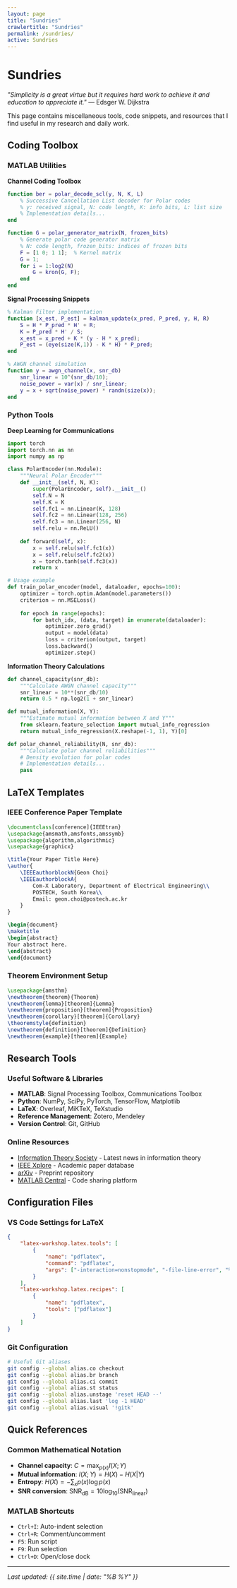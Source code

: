 ```yaml
---
layout: page
title: "Sundries"
crawlertitle: "Sundries"
permalink: /sundries/
active: Sundries
---
```


# Sundries

*"Simplicity is a great virtue but it requires hard work to achieve it and education to appreciate it."* — Edsger W. Dijkstra

This page contains miscellaneous tools, code snippets, and resources that I find useful in my research and daily work.

## Coding Toolbox

### MATLAB Utilities

**Channel Coding Toolbox**
```matlab
function ber = polar_decode_scl(y, N, K, L)
    % Successive Cancellation List decoder for Polar codes
    % y: received signal, N: code length, K: info bits, L: list size
    % Implementation details...
end

function G = polar_generator_matrix(N, frozen_bits)
    % Generate polar code generator matrix
    % N: code length, frozen_bits: indices of frozen bits
    F = [1 0; 1 1];  % Kernel matrix
    G = 1;
    for i = 1:log2(N)
        G = kron(G, F);
    end
end
```

**Signal Processing Snippets**
```matlab
% Kalman Filter implementation
function [x_est, P_est] = kalman_update(x_pred, P_pred, y, H, R)
    S = H * P_pred * H' + R;
    K = P_pred * H' / S;
    x_est = x_pred + K * (y - H * x_pred);
    P_est = (eye(size(K,1)) - K * H) * P_pred;
end

% AWGN channel simulation
function y = awgn_channel(x, snr_db)
    snr_linear = 10^(snr_db/10);
    noise_power = var(x) / snr_linear;
    y = x + sqrt(noise_power) * randn(size(x));
end
```

### Python Tools

**Deep Learning for Communications**
```python
import torch
import torch.nn as nn
import numpy as np

class PolarEncoder(nn.Module):
    """Neural Polar Encoder"""
    def __init__(self, N, K):
        super(PolarEncoder, self).__init__()
        self.N = N
        self.K = K
        self.fc1 = nn.Linear(K, 128)
        self.fc2 = nn.Linear(128, 256)
        self.fc3 = nn.Linear(256, N)
        self.relu = nn.ReLU()
        
    def forward(self, x):
        x = self.relu(self.fc1(x))
        x = self.relu(self.fc2(x))
        x = torch.tanh(self.fc3(x))
        return x

# Usage example
def train_polar_encoder(model, dataloader, epochs=100):
    optimizer = torch.optim.Adam(model.parameters())
    criterion = nn.MSELoss()
    
    for epoch in range(epochs):
        for batch_idx, (data, target) in enumerate(dataloader):
            optimizer.zero_grad()
            output = model(data)
            loss = criterion(output, target)
            loss.backward()
            optimizer.step()
```

**Information Theory Calculations**
```python
def channel_capacity(snr_db):
    """Calculate AWGN channel capacity"""
    snr_linear = 10**(snr_db/10)
    return 0.5 * np.log2(1 + snr_linear)

def mutual_information(X, Y):
    """Estimate mutual information between X and Y"""
    from sklearn.feature_selection import mutual_info_regression
    return mutual_info_regression(X.reshape(-1, 1), Y)[0]

def polar_channel_reliability(N, snr_db):
    """Calculate polar channel reliabilities"""
    # Density evolution for polar codes
    # Implementation details...
    pass
```

## LaTeX Templates

### IEEE Conference Paper Template
```latex
\documentclass[conference]{IEEEtran}
\usepackage{amsmath,amsfonts,amssymb}
\usepackage{algorithm,algorithmic}
\usepackage{graphicx}

\title{Your Paper Title Here}
\author{
    \IEEEauthorblockN{Geon Choi}
    \IEEEauthorblockA{
        Com-X Laboratory, Department of Electrical Engineering\\
        POSTECH, South Korea\\
        Email: geon.choi@postech.ac.kr
    }
}

\begin{document}
\maketitle
\begin{abstract}
Your abstract here.
\end{abstract}
\end{document}
```

### Theorem Environment Setup
```latex
\usepackage{amsthm}
\newtheorem{theorem}{Theorem}
\newtheorem{lemma}[theorem]{Lemma}
\newtheorem{proposition}[theorem]{Proposition}
\newtheorem{corollary}[theorem]{Corollary}
\theoremstyle{definition}
\newtheorem{definition}[theorem]{Definition}
\newtheorem{example}[theorem]{Example}
```

## Research Tools

### Useful Software & Libraries
- **MATLAB**: Signal Processing Toolbox, Communications Toolbox
- **Python**: NumPy, SciPy, PyTorch, TensorFlow, Matplotlib
- **LaTeX**: Overleaf, MiKTeX, TeXstudio
- **Reference Management**: Zotero, Mendeley
- **Version Control**: Git, GitHub

### Online Resources
- [Information Theory Society](https://www.itsoc.org/) - Latest news in information theory
- [IEEE Xplore](https://ieeexplore.ieee.org/) - Academic paper database
- [arXiv](https://arxiv.org/) - Preprint repository
- [MATLAB Central](https://www.mathworks.com/matlabcentral/) - Code sharing platform

## Configuration Files

### VS Code Settings for LaTeX
```json
{
    "latex-workshop.latex.tools": [
        {
            "name": "pdflatex",
            "command": "pdflatex",
            "args": ["-interaction=nonstopmode", "-file-line-error", "%DOC%"]
        }
    ],
    "latex-workshop.latex.recipes": [
        {
            "name": "pdflatex",
            "tools": ["pdflatex"]
        }
    ]
}
```

### Git Configuration
```bash
# Useful Git aliases
git config --global alias.co checkout
git config --global alias.br branch
git config --global alias.ci commit
git config --global alias.st status
git config --global alias.unstage 'reset HEAD --'
git config --global alias.last 'log -1 HEAD'
git config --global alias.visual '!gitk'
```

## Quick References

### Common Mathematical Notation
- **Channel capacity**: $C = \max_{p(x)} I(X;Y)$
- **Mutual information**: $I(X;Y) = H(X) - H(X|Y)$
- **Entropy**: $H(X) = -\sum_{x} p(x) \log p(x)$
- **SNR conversion**: $\text{SNR}_{\text{dB}} = 10 \log_{10}(\text{SNR}_{\text{linear}})$

### MATLAB Shortcuts
- `Ctrl+I`: Auto-indent selection
- `Ctrl+R`: Comment/uncomment
- `F5`: Run script
- `F9`: Run selection
- `Ctrl+D`: Open/close dock

---

*Last updated: {{ site.time | date: "%B %Y" }}*